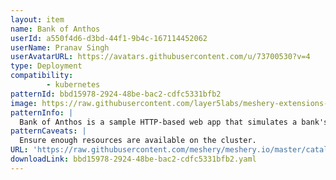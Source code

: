 ```yaml
---
layout: item
name: Bank of Anthos
userId: a550f4d6-d3bd-44f1-9b4c-167114452062
userName: Pranav Singh
userAvatarURL: https://avatars.githubusercontent.com/u/73700530?v=4
type: Deployment
compatibility: 
        - kubernetes
patternId: bbd15978-2924-48be-bac2-cdfc5331bfb2
image: https://raw.githubusercontent.com/layer5labs/meshery-extensions-packages/master/action-assets/design-assets/bbd15978-2924-48be-bac2-cdfc5331bfb2-light.png,https://raw.githubusercontent.com/layer5labs/meshery-extensions-packages/master/action-assets/design-assets/bbd15978-2924-48be-bac2-cdfc5331bfb2-dark.png
patternInfo: |
  Bank of Anthos is a sample HTTP-based web app that simulates a bank's payment processing network, allowing users to create artificial bank accounts and complete transactions.
patternCaveats: |
  Ensure enough resources are available on the cluster.
URL: 'https://raw.githubusercontent.com/meshery/meshery.io/master/catalog/bbd15978-2924-48be-bac2-cdfc5331bfb2.yaml'
downloadLink: bbd15978-2924-48be-bac2-cdfc5331bfb2.yaml
---
```

